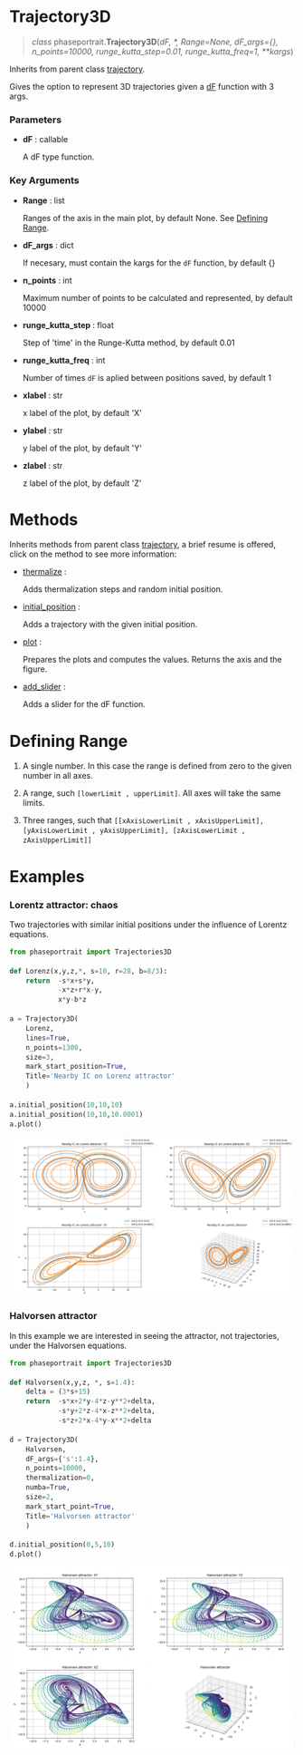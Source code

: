 # Trajectory3D
> *class* phaseportrait.**Trajectory3D**(*dF, \*, Range=None, dF_args={}, n_points=10000, runge_kutta_step=0.01, runge_kutta_freq=1, \*\*kargs*)

Inherits from parent class [trajectory](trajectory.md).

Gives the option to represent 3D trajectories given a [dF](dFfunction.md) function with 3 args.


### **Parameters**

* **dF** : callable

    A dF type function.

### **Key Arguments** 

* **Range** : list

    Ranges of the axis in the main plot, by default None. See [Defining Range](#defining-range).
    
* **dF_args** : dict

    If necesary, must contain the kargs for the `dF` function, by default {}
    
* **n_points** : int

    Maximum number of points to be calculated and represented, by default 10000
    
* **runge_kutta_step** : float

    Step of 'time' in the Runge-Kutta method, by default 0.01
    
* **runge_kutta_freq** : int

    Number of times `dF` is aplied between positions saved, by default 1
    
* **xlabel** : str
    
    x label of the plot, by default 'X'
    
* **ylabel** : str

    y label of the plot, by default 'Y'
    
* **zlabel** : str

    z label of the plot, by default 'Z'
    


# Methods

Inherits methods from parent class [trajectory](trajectory.md), a brief resume is offered, click on the method to see more information:

* [thermalize](../trajectory/#methods) :

    Adds thermalization steps and random initial position.
        
* [initial_position](../trajectory/#methods) :

    Adds a trajectory with the given initial position.
    
* [plot](../trajectory/#methods) : 

    Prepares the plots and computes the values. 
    Returns the axis and the figure.
    
* [add_slider](../trajectory/#methods) :

    Adds a slider for the dF function.

# Defining Range

1. A single number. In this case the range is defined from zero to the given number in all axes.

2. A range, such `[lowerLimit , upperLimit]`. All axes will take the same limits.

3. Three ranges, such that `[[xAxisLowerLimit , xAxisUpperLimit], [yAxisLowerLimit , yAxisUpperLimit], [zAxisLowerLimit , zAxisUpperLimit]]`

# Examples

### Lorentz attractor: chaos

Two trajectories with similar initial positions under the influence of Lorentz equations.

```python
from phaseportrait import Trajectories3D

def Lorenz(x,y,z,*, s=10, r=28, b=8/3):
    return  -s*x+s*y, 
            -x*z+r*x-y, 
            x*y-b*z

a = Trajectory3D(
    Lorenz, 
    lines=True, 
    n_points=1300, 
    size=3, 
    mark_start_position=True, 
    Title='Nearby IC on Lorenz attractor'
    )

a.initial_position(10,10,10)
a.initial_position(10,10,10.0001)
a.plot()
```
![image](imgs/trj3d_example.png)


### Halvorsen attractor

In this example we are interested in seeing the attractor, not trajectories, under the Halvorsen equations.

```python
from phaseportrait import Trajectories3D

def Halvorsen(x,y,z, *, s=1.4):
    delta = (3*s+15)
    return  -s*x+2*y-4*z-y**2+delta, 
            -s*y+2*z-4*x-z**2+delta, 
            -s*z+2*x-4*y-x**2+delta

d = Trajectory3D(
    Halvorsen, 
    dF_args={'s':1.4}, 
    n_points=10000, 
    thermalization=0, 
    numba=True, 
    size=2, 
    mark_start_point=True, 
    Title='Halvorsen attractor'
    )

d.initial_position(0,5,10)
d.plot()
```
![image](imgs/trj3d_example_2.png)